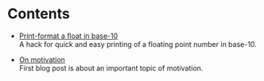 # Contents

* [Print-format a float in base-10](print-fp.html)  
  A hack for quick and easy printing of a floating point number in base-10.

* [On motivation](motivation.html)  
  First blog post is about an important topic of motivation.

